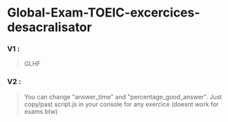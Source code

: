 # Global-Exam-TOEIC-excercices-desacralisator

### V1 : 
 > GLHF

### V2 : 
> You can change "answer_time" and "percentage_good_answer".
> Just copy/past script.js in your console for any exercice (doesnt work for exams btw)
